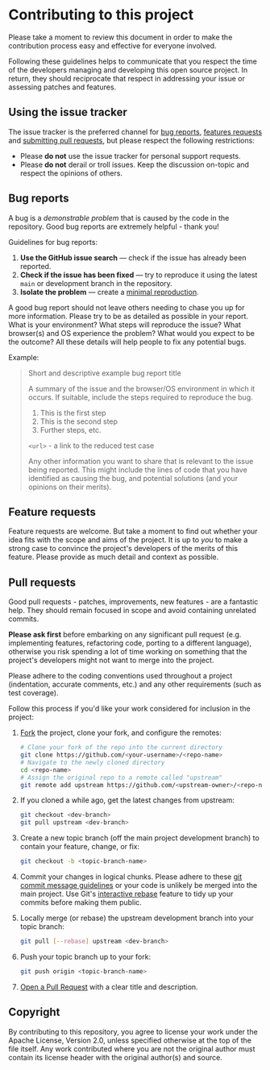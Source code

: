 # Contributing to this project

Please take a moment to review this document in order to make the contribution process easy and effective for everyone
involved.

Following these guidelines helps to communicate that you respect the time of the developers managing and developing this
open source project. In return, they should reciprocate that respect in addressing your issue or assessing patches and
features.

## Using the issue tracker

The issue tracker is the preferred channel for [bug reports](#bug-reports),
[features requests](#feature-requests) and [submitting pull requests](#pull-requests), but please respect the following
restrictions:

* Please **do not** use the issue tracker for personal support requests.
* Please **do not** derail or troll issues. Keep the discussion on-topic and respect the opinions of others.

## Bug reports

A bug is a _demonstrable problem_ that is caused by the code in the repository. Good bug reports are extremely helpful -
thank you!

Guidelines for bug reports:

1. **Use the GitHub issue search** &mdash; check if the issue has already been reported.
2. **Check if the issue has been fixed** &mdash; try to reproduce it using the latest `main` or development branch in
   the repository.
3. **Isolate the problem** &mdash; create
   a [minimal reproduction](https://gist.github.com/Rich-Harris/88c5fc2ac6dc941b22e7996af05d70ff).

A good bug report should not leave others needing to chase you up for more information. Please try to be as detailed as
possible in your report. What is your environment? What steps will reproduce the issue? What browser(s) and OS
experience the problem? What would you expect to be the outcome? All these details will help people to fix any potential
bugs.

Example:

> Short and descriptive example bug report title
>
> A summary of the issue and the browser/OS environment in which it occurs. If suitable, include the steps required to
> reproduce the bug.
>
> 1. This is the first step
> 2. This is the second step
> 3. Further steps, etc.
>
> `<url>` - a link to the reduced test case
>
> Any other information you want to share that is relevant to the issue being reported. This might include the lines of
> code that you have identified as causing the bug, and potential solutions (and your opinions on their merits).

## Feature requests

Feature requests are welcome. But take a moment to find out whether your idea fits with the scope and aims of the
project. It is up to *you* to make a strong case to convince the project's developers of the merits of this feature.
Please provide as much detail and context as possible.

## Pull requests

Good pull requests - patches, improvements, new features - are a fantastic help. They should remain focused in scope and
avoid containing unrelated commits.

**Please ask first** before embarking on any significant pull request (e.g. implementing features, refactoring code,
porting to a different language), otherwise you risk spending a lot of time working on something that the project's
developers might not want to merge into the project.

Please adhere to the coding conventions used throughout a project (indentation, accurate comments, etc.) and any other
requirements (such as test coverage).

Follow this process if you'd like your work considered for inclusion in the project:

1. [Fork](https://docs.github.com/en/free-pro-team@latest/github/getting-started-with-github/fork-a-repo) the project,
   clone your fork, and configure the remotes:

   ```bash
   # Clone your fork of the repo into the current directory
   git clone https://github.com/<your-username>/<repo-name>
   # Navigate to the newly cloned directory
   cd <repo-name>
   # Assign the original repo to a remote called "upstream"
   git remote add upstream https://github.com/<upstream-owner>/<repo-name>
   ```

2. If you cloned a while ago, get the latest changes from upstream:

   ```bash
   git checkout <dev-branch>
   git pull upstream <dev-branch>
   ```

3. Create a new topic branch (off the main project development branch) to contain your feature, change, or fix:

   ```bash
   git checkout -b <topic-branch-name>
   ```

4. Commit your changes in logical chunks. Please adhere to
   these [git commit message guidelines](https://tbaggery.com/2008/04/19/a-note-about-git-commit-messages.html)
   or your code is unlikely be merged into the main project. Use Git's
   [interactive rebase](https://docs.github.com/en/free-pro-team@latest/github/using-git/about-git-rebase)
   feature to tidy up your commits before making them public.

5. Locally merge (or rebase) the upstream development branch into your topic branch:

   ```bash
   git pull [--rebase] upstream <dev-branch>
   ```

6. Push your topic branch up to your fork:

   ```bash
   git push origin <topic-branch-name>
   ```

7. [Open a Pull Request](https://docs.github.com/en/free-pro-team@latest/github/collaborating-with-issues-and-pull-requests/about-pull-requests)
   with a clear title and description.

## Copyright

By contributing to this repository, you agree to license your work under the Apache License, Version 2.0, unless
specified otherwise at the top of the file itself. Any work contributed where you are not the original author must
contain its license header with the original author(s) and source.

